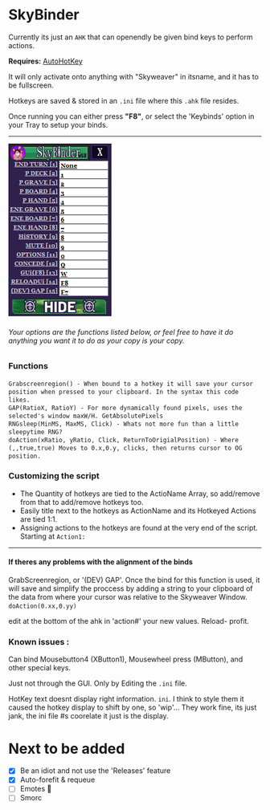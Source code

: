 # SkyBinder
Currently its just an `AHK` that can openendly be given bind keys to perform actions.

__Requires:__  [AutoHotKey](https://www.autohotkey.com/download/)

It will only activate onto anything with "Skyweaver" in itsname, and it has to be fullscreen.

Hotkeys are saved & stored in an `.ini` file where this `.ahk` file resides.

Once running you can either press **"F8"**, or select the 'Keybinds' option in your Tray to setup your binds.
___
![Screenshot](Assets/Screenshot.png)
###### Your options are the functions listed below, or feel free to have it do anything you want it to do as your copy is your copy.


### Functions
```
Grabscreenregion() - When bound to a hotkey it will save your cursor position when pressed to your clipboard. In the syntax this code likes.
GAP(RatioX, RatioY) - For more dynamically found pixels, uses the selected's window maxW/H. GetAbsolutePixels
RNGsleep(MinMS, MaxMS, Click) - Whats not more fun than a little sleepytime RNG?
doAction(xRatio, yRatio, Click, ReturnToOrigialPosition) - Where (,,true,true) Moves to 0.x,0.y, clicks, then returns cursor to OG position.
```
### Customizing the script
* The Quantity of hotkeys are tied to the ActioName Array, so add/remove from that to add/remove hotkeys too.
* Easily title next to the hotkeys as ActionName and its Hotkeyed Actions are tied 1:1.
* Assigning actions to the hotkeys are found at the very end of the script. Starting at `Action1:`
____
#### If theres any problems with the alignment of the binds
GrabScreenregion, or '(DEV) GAP'. Once the bind for this function is used, it will save and simplify the proccess by adding a string to your clipboard of the data from where your cursor was relative to the Skyweaver Window. `doAction(0.xx,0.yy)`

edit at the bottom of the ahk in 'action#' your new values. Reload- profit.

### Known issues :
Can bind Mousebutton4 (XButton1), Mousewheel press (MButton), and other special keys. 

Just not through the GUI. Only by Editing the `.ini` file.

HotKey text doesnt display right information. `ini`. 
I think to style them it caused the hotkey display to shift by one, so 'wip'... They work fine, its just jank, the ini file #s coorelate it just is the display.


# Next to be added
- [x] Be an idiot and not use the 'Releases' feature
- [x] Auto-forefit & requeue
- [ ] Emotes 	:lying_face:
- [ ] Smorc

